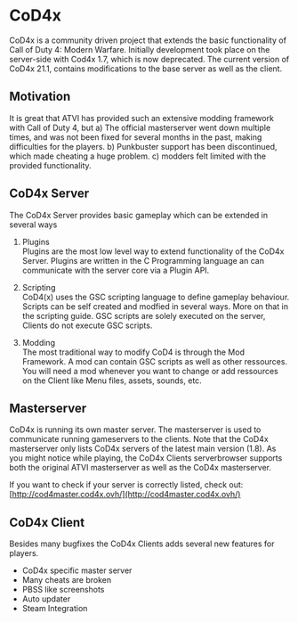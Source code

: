# CoD4x

CoD4x is a community driven project that extends the basic functionality of Call of Duty 4: Modern Warfare. Initially development took place on the server-side with Cod4x 1.7, which is now deprecated. The current version of CoD4x 21.1, contains modifications to the base server as well as the client.

## Motivation

It is great that ATVI has provided such an extensive modding framework with Call of Duty 4, but a\) The official masterserver went down multiple times, and was not been fixed for several months in the past, making difficulties for the players. b\) Punkbuster support has been discontinued, which made cheating a huge problem. c\) modders felt limited with the provided functionality.

## CoD4x Server

The CoD4x Server provides basic gameplay which can be extended in several ways

1. Plugins  
   Plugins are the most low level way to extend functionality of the CoD4x Server. Plugins are written in the C Programming language an can communicate with the server core via a Plugin API.

2. Scripting  
   CoD4\(x\) uses the GSC scripting language to define gameplay behaviour. Scripts can be self created and modfied in several ways. More on that in the scripting guide. GSC scripts are solely executed on the server, Clients do not execute GSC scripts.

3. Modding  
   The most traditional way to modify CoD4 is through the Mod Framework. A mod can contain GSC scripts as well as other ressources. You will need a mod whenever you want to change or add ressources on the Client like Menu files, assets, sounds, etc.

## Masterserver

CoD4x is running its own master server. The masterserver is used to communicate running gameservers to the clients. Note that the CoD4x masterserver only lists CoD4x servers of the latest main version \(1.8\). As you might notice while playing, the CoD4x Clients serverbrowser supports both the original ATVI masterserver as well as the CoD4x masterserver.

If you want to check if your server is correctly listed, check out: [http://cod4master.cod4x.ovh/](http://cod4master.cod4x.ovh/)

## CoD4x Client

Besides many bugfixes the CoD4x Clients adds several new features for players.

* CoD4x specific master server
* Many cheats are broken
* PBSS like screenshots
* Auto updater
* Steam Integration



